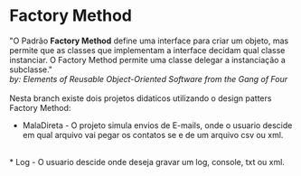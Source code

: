 # Factory Method
"O Padrão <b>Factory Method</b> define uma interface para criar um objeto, mas permite que as classes que implementam a interface decidam qual classe instanciar. O Factory Method permite uma classe delegar a instanciação a subclasse."<br>
          <i>by: Elements of Reusable Object-Oriented Software from the Gang of Four</i>
<br>
<br>
Nesta branch existe dois projetos didaticos utilizando o design patters Factory Method:
<br>
* MalaDireta - O projeto simula envios de E-mails, onde o usuario descide em qual arquivo vai pegar os contatos se e de um arquivo csv ou xml.
<br>
* Log - O usuario descide onde deseja gravar um log, console, txt ou xml.
